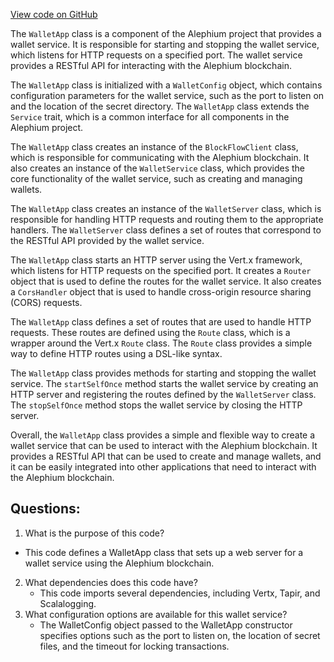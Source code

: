 [View code on GitHub](https://github.com/oxygenium/oxygenium/wallet/src/main/scala/org/oxygenium/wallet/WalletApp.scala)

The `WalletApp` class is a component of the Alephium project that provides a wallet service. It is responsible for starting and stopping the wallet service, which listens for HTTP requests on a specified port. The wallet service provides a RESTful API for interacting with the Alephium blockchain. 

The `WalletApp` class is initialized with a `WalletConfig` object, which contains configuration parameters for the wallet service, such as the port to listen on and the location of the secret directory. The `WalletApp` class extends the `Service` trait, which is a common interface for all components in the Alephium project. 

The `WalletApp` class creates an instance of the `BlockFlowClient` class, which is responsible for communicating with the Alephium blockchain. It also creates an instance of the `WalletService` class, which provides the core functionality of the wallet service, such as creating and managing wallets. 

The `WalletApp` class creates an instance of the `WalletServer` class, which is responsible for handling HTTP requests and routing them to the appropriate handlers. The `WalletServer` class defines a set of routes that correspond to the RESTful API provided by the wallet service. 

The `WalletApp` class starts an HTTP server using the Vert.x framework, which listens for HTTP requests on the specified port. It creates a `Router` object that is used to define the routes for the wallet service. It also creates a `CorsHandler` object that is used to handle cross-origin resource sharing (CORS) requests. 

The `WalletApp` class defines a set of routes that are used to handle HTTP requests. These routes are defined using the `Route` class, which is a wrapper around the Vert.x `Route` class. The `Route` class provides a simple way to define HTTP routes using a DSL-like syntax. 

The `WalletApp` class provides methods for starting and stopping the wallet service. The `startSelfOnce` method starts the wallet service by creating an HTTP server and registering the routes defined by the `WalletServer` class. The `stopSelfOnce` method stops the wallet service by closing the HTTP server. 

Overall, the `WalletApp` class provides a simple and flexible way to create a wallet service that can be used to interact with the Alephium blockchain. It provides a RESTful API that can be used to create and manage wallets, and it can be easily integrated into other applications that need to interact with the Alephium blockchain.
## Questions: 
 1. What is the purpose of this code?
   - This code defines a WalletApp class that sets up a web server for a wallet service using the Alephium blockchain.
2. What dependencies does this code have?
   - This code imports several dependencies, including Vertx, Tapir, and Scalalogging.
3. What configuration options are available for this wallet service?
   - The WalletConfig object passed to the WalletApp constructor specifies options such as the port to listen on, the location of secret files, and the timeout for locking transactions.